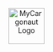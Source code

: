<p align="center">
    <img src="https://github.com/Demactus/MyCargonaut/blob/dev/CargoLogo.png" alt="MyCargonaut Logo" width="72" height="72">
  </a>
</p>

